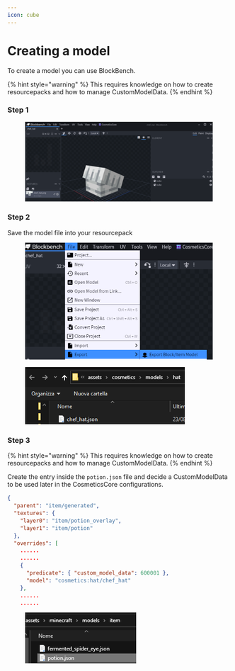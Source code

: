```yaml
---
icon: cube
---
```


# Creating a model

To create a model you can use BlockBench.

{% hint style="warning" %}
This requires knowledge on how to create resourcepacks and how to manage CustomModelData.
{% endhint %}

### Step 1

<figure><img src="../.gitbook/assets/image (4).png" alt=""><figcaption></figcaption></figure>

### Step 2

Save the model file into your resourcepack

<figure><img src="../.gitbook/assets/image (1) (1) (1).png" alt=""><figcaption></figcaption></figure>

<figure><img src="../.gitbook/assets/image (2) (1).png" alt=""><figcaption></figcaption></figure>

### Step 3

{% hint style="warning" %}
This requires knowledge on how to create resourcepacks and how to manage CustomModelData.
{% endhint %}

Create the entry inside the `potion.json` file and decide a CustomModelData to be used later in the CosmeticsCore configurations.

```json
{
  "parent": "item/generated",
  "textures": {
    "layer0": "item/potion_overlay",
    "layer1": "item/potion"
  },
  "overrides": [
    ......
    ......
    {
      "predicate": { "custom_model_data": 600001 },
      "model": "cosmetics:hat/chef_hat"
    },
    ......
    ......
```

<figure><img src="../.gitbook/assets/image (3) (1).png" alt=""><figcaption></figcaption></figure>



